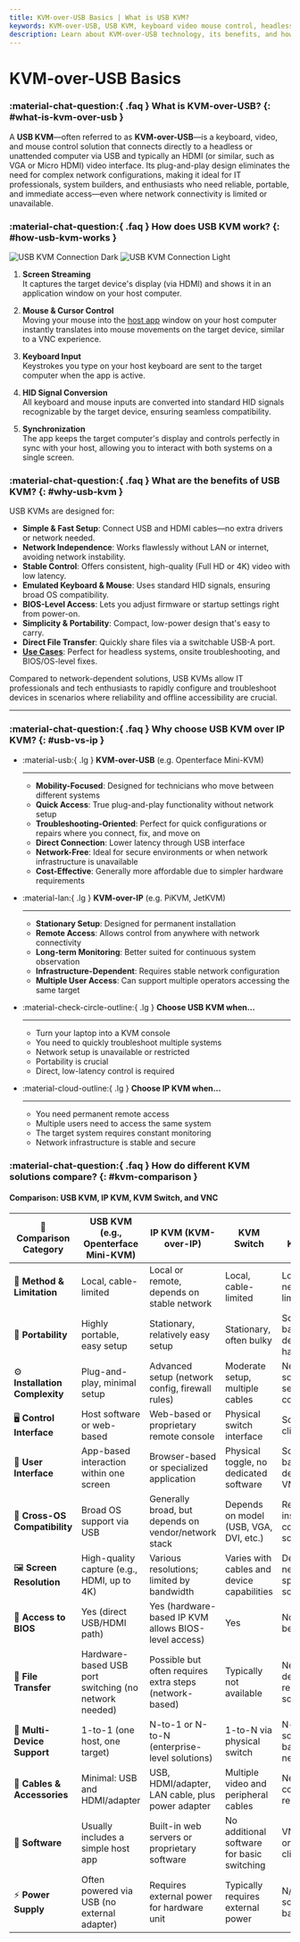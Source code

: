 ```yaml
---
title: KVM-over-USB Basics | What is USB KVM?
keywords: KVM-over-USB, USB KVM, keyboard video mouse control, headless computer, plug-and-play, network-independent, IT professionals, system builders, portable KVM, BIOS access
description: Learn about KVM-over-USB technology, its benefits, and how it compares to other KVM solutions. Ideal for IT professionals and system builders needing portable and network-independent device control.
---
```


# KVM-over-USB Basics

### :material-chat-question:{ .faq } What is KVM-over-USB? {: #what-is-kvm-over-usb }

A **USB KVM**—often referred to as **KVM-over-USB**—is a keyboard, video, and mouse control solution that connects directly to a headless or unattended computer via USB and typically an HDMI (or similar, such as VGA or Micro HDMI) video interface. Its plug-and-play design eliminates the need for complex network configurations, making it ideal for IT professionals, system builders, and enthusiasts who need reliable, portable, and immediate access—even where network connectivity is limited or unavailable.

### :material-chat-question:{ .faq } How does USB KVM work? {: #how-usb-kvm-works }

![USB KVM Connection Dark](/images/usbkvm/usb-kvm-connect-dark.svg#only-dark)
![USB KVM Connection Light](/images/usbkvm/usb-kvm-connect-light.svg#only-light)

1. **Screen Streaming**  
   It captures the target device's display (via HDMI) and shows it in an application window on your host computer.

2. **Mouse & Cursor Control**  
   Moving your mouse into the [host app](/app) window on your host computer instantly translates into mouse movements on the target device, similar to a VNC experience.

3. **Keyboard Input**  
   Keystrokes you type on your host keyboard are sent to the target computer when the app is active.

4. **HID Signal Conversion**  
   All keyboard and mouse inputs are converted into standard HID signals recognizable by the target device, ensuring seamless compatibility.

5. **Synchronization**  
   The app keeps the target computer's display and controls perfectly in sync with your host, allowing you to interact with both systems on a single screen.

### :material-chat-question:{ .faq } What are the benefits of USB KVM? {: #why-usb-kvm }

USB KVMs are designed for:

-   **Simple & Fast Setup**: Connect USB and HDMI cables—no extra drivers or network needed.
-   **Network Independence**: Works flawlessly without LAN or internet, avoiding network instability.
-   **Stable Control**: Offers consistent, high-quality (Full HD or 4K) video with low latency.
-   **Emulated Keyboard & Mouse**: Uses standard HID signals, ensuring broad OS compatibility.
-   **BIOS-Level Access**: Lets you adjust firmware or startup settings right from power-on.
-   **Simplicity & Portability**: Compact, low-power design that's easy to carry.
-   **Direct File Transfer**: Quickly share files via a switchable USB-A port.
-   **[Use Cases](/use-cases)**: Perfect for headless systems, onsite troubleshooting, and BIOS/OS-level fixes.

Compared to network-dependent solutions, USB KVMs allow IT professionals and tech enthusiasts to rapidly configure and troubleshoot devices in scenarios where reliability and offline accessibility are crucial.

---

### :material-chat-question:{ .faq } Why choose USB KVM over IP KVM? {: #usb-vs-ip }

<div class="grid cards" markdown>

-   :material-usb:{ .lg } **KVM-over-USB** (e.g. Openterface Mini-KVM)

    ***

    -   **Mobility-Focused**: Designed for technicians who move between different systems
    -   **Quick Access**: True plug-and-play functionality without network setup
    -   **Troubleshooting-Oriented**: Perfect for quick configurations or repairs where you connect, fix, and move on
    -   **Direct Connection**: Lower latency through USB interface
    -   **Network-Free**: Ideal for secure environments or when network infrastructure is unavailable
    -   **Cost-Effective**: Generally more affordable due to simpler hardware requirements

-   :material-lan:{ .lg } **KVM-over-IP** (e.g. PiKVM, JetKVM)

    ***

    -   **Stationary Setup**: Designed for permanent installation
    -   **Remote Access**: Allows control from anywhere with network connectivity
    -   **Long-term Monitoring**: Better suited for continuous system observation
    -   **Infrastructure-Dependent**: Requires stable network configuration
    -   **Multiple User Access**: Can support multiple operators accessing the same target

-   :material-check-circle-outline:{ .lg } **Choose USB KVM when…**

    ***

    -   Turn your laptop into a KVM console
    -   You need to quickly troubleshoot multiple systems
    -   Network setup is unavailable or restricted
    -   Portability is crucial
    -   Direct, low-latency control is required

-   :material-cloud-outline:{ .lg } **Choose IP KVM when…**

    ***

    -   You need permanent remote access
    -   Multiple users need to access the same system
    -   The target system requires constant monitoring
    -   Network infrastructure is stable and secure

</div>

### :material-chat-question:{ .faq } How do different KVM solutions compare? {: #kvm-comparison }

#### Comparison: USB KVM, IP KVM, KVM Switch, and VNC

| 🤔 **Comparison Category**     | **USB KVM (e.g., Openterface Mini-KVM)**              | **IP KVM (KVM-over-IP)**                                | **KVM Switch**                             | **Software KVM / VNC**                       |
| ------------------------------ | ----------------------------------------------------- | ------------------------------------------------------- | ------------------------------------------ | -------------------------------------------- |
| 🎯 **Method & Limitation**     | Local, cable-limited                                  | Local or remote, depends on stable network              | Local, cable-limited                       | Local/Remote, network-limited                |
| 🚀 **Portability**             | Highly portable, easy setup                           | Stationary, relatively easy setup                       | Stationary, often bulky                    | Software-based (no dedicated hardware)       |
| ⚙️ **Installation Complexity** | Plug-and-play, minimal setup                          | Advanced setup (network config, firewall rules)         | Moderate setup, multiple cables            | Network and software setup can be complex    |
| 🖥️ **Control Interface**       | Host software or web-based                            | Web-based or proprietary remote console                 | Physical switch interface                  | Software client on host                      |
| 👀 **User Interface**          | App-based interaction within one screen               | Browser-based or specialized application                | Physical toggle, no dedicated software     | Software-based, depends on VNC client        |
| 🔄 **Cross-OS Compatibility**  | Broad OS support via USB                              | Generally broad, but depends on vendor/network stack    | Depends on model (USB, VGA, DVI, etc.)     | Requires installation of compatible software |
| 🖼️ **Screen Resolution**       | High-quality capture (e.g., HDMI, up to 4K)           | Various resolutions; limited by bandwidth               | Varies with cables and device capabilities | Depends on network speed and software        |
| 🔑 **Access to BIOS**          | Yes (direct USB/HDMI path)                            | Yes (hardware-based IP KVM allows BIOS-level access)    | Yes                                        | No (OS must be running)                      |
| 📁 **File Transfer**           | Hardware-based USB port switching (no network needed) | Possible but often requires extra steps (network-based) | Typically not available                    | Network-dependent, reliant on software       |
| 🔗 **Multi-Device Support**    | 1-to-1 (one host, one target)                         | N-to-1 or N-to-N (enterprise-level solutions)           | 1-to-N via physical switch                 | N-to-N, software-based over network          |
| 🔌 **Cables & Accessories**    | Minimal: USB and HDMI/adapter                         | USB, HDMI/adapter, LAN cable, plus power adapter        | Multiple video and peripheral cables       | Network connection required                  |
| 💾 **Software**                | Usually includes a simple host app                    | Built-in web servers or proprietary software            | No additional software for basic switching | VNC server on target + client on host        |
| ⚡️ **Power Supply**           | Often powered via USB (no external adapter)           | Requires external power for hardware unit               | Typically requires external power          | N/A (purely software-based)                  |
